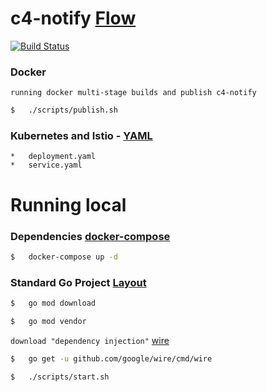 # c4-notify [Flow](https://github.com/FernandoCagale/c4-kustomize)

[![Build Status](https://travis-ci.org/FernandoCagale/c4-notify.svg?branch=master)](https://travis-ci.org/FernandoCagale/c4-notify)

### Docker

`running docker multi-stage builds and publish c4-notify`

```sh
$   ./scripts/publish.sh
```

### Kubernetes and Istio - [YAML](https://github.com/FernandoCagale/c4-kustomize/tree/master/c4-notify/base)

    *   deployment.yaml
    *   service.yaml

# Running local

### Dependencies [docker-compose](https://github.com/FernandoCagale/c4-kustomize/blob/master/docker-compose.yml)

```sh
$   docker-compose up -d
```

### Standard Go Project [Layout](https://github.com/golang-standards/project-layout)

```sh
$   go mod download
```

```sh
$   go mod vendor
```

`download "dependency injection"` [wire](https://github.com/google/wire)

```sh
$   go get -u github.com/google/wire/cmd/wire
```

```sh
$   ./scripts/start.sh
```